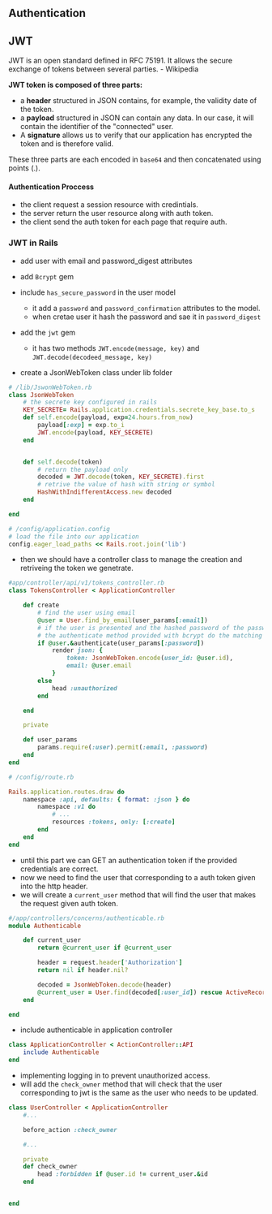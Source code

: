 
## Authentication

## JWT
JWT is an open standard defined in RFC 75191. It allows the secure
exchange of tokens between several parties. - Wikipedia 

**JWT token is composed of three parts:**
- a **header** structured in JSON contains, for example, the validity date
of the token.
- a **payload** structured in JSON can contain any data. In our case, it
will contain the identifier of the "connected" user.
- A **signature** allows us to verify that our application has encrypted
the token and is therefore valid.

These three parts are each encoded in ``base64`` and then concatenated
using points (.).

#### Authentication Proccess
- the client request a session resource with credintials. 
- the server return the user resource along with auth token. 
- the client send the auth token for each page that require auth. 

### JWT in Rails
- add user with email and password_digest attributes
- add ``Bcrypt`` gem
- include ``has_secure_password`` in the user model
    - it add a ``password`` and ``password_confirmation`` attributes to the model. 
    - when cretae user it hash the password and sae it in ``password_digest`` 
- add the ``jwt`` gem 
    - it has two methods ``JWT.encode(message, key)`` and ``JWT.decode(decodeed_message, key)`` 

- create a JsonWebToken class under lib folder 
```ruby  
# /lib/JswonWebToken.rb
class JsonWebToken 
    # the secrete key configured in rails
    KEY_SECRETE= Rails.application.credentials.secrete_key_base.to_s
    def self.encode(payload, exp=24.hours.from_now)
        payload[:exp] = exp.to_i
        JWT.encode(payload, KEY_SECRETE)
    end 


    def self.decode(token) 
        # return the payload only
        decoded = JWT.decode(token, KEY_SECRETE).first  
        # retrive the value of hash with string or symbol
        HashWithIndifferentAccess.new decoded
    end 

end  

# /config/application.config
# load the file into our application
config.eager_load_paths << Rails.root.join('lib')
```
- then we should have a controller class to manage the creation and retriveing the token we genetrate. 

```ruby 
#app/controller/api/v1/tokens_controller.rb
class TokensController < ApplicationController

    def create 
        # find the user using email 
        @user = User.find_by_email(user_params[:email]) 
        # if the user is presented and the hashed password of the password we get from param match with the password_digest we store in the database 
        # the authenticate method provided with bcrypt do the matching part
        if @user.&authenticate(user_params[:password]) 
            render json: { 
                token: JsonWebToken.encode(user_id: @user.id), 
                email: @user.email
            }
        else 
            head :unauthorized
        end 

    end 

    private 

    def user_params
        params.require(:user).permit(:email, :password)
    end 
end  

# /config/route.rb

Rails.application.routes.draw do
    namespace :api, defaults: { format: :json } do
        namespace :v1 do
            # ...
            resources :tokens, only: [:create]
        end
    end
end 
```

- until this part we can GET an authentication token if the provided credentials are correct. 
- now we need to find the user that corresponding to a auth token given into the http header. 
- we will create a ``current_user`` method that will find the user that makes the request given auth token. 

```ruby 
#/app/controllers/concerns/authenticable.rb
module Authenticable 

    def current_user 
        return @current_user if @current_user 

        header = request.header['Authorization'] 
        return nil if header.nil?

        decoded = JsonWebToken.decode(header) 
        @current_user = User.find(decoded[:user_id]) rescue ActiveRecord::RecordNotFound
    end 

end 
``` 

- include authenticable in application controller

```ruby 
class ApplicationController < ActionController::API
    include Authenticable
end 

``` 

- implementing logging in to prevent unauthorized access.  
- will add the ``check_owner`` method that will check that the user corresponding to jwt is the same as the user who needs to be updated.

```ruby 
class UserController < ApplicationController 
    #... 

    before_action :check_owner 

    #... 

    private 
    def check_owner 
        head :forbidden if @user.id != current_user.&id
    end 


end

```





















